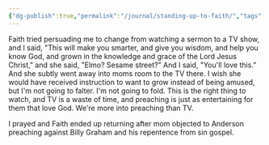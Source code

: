 ```yaml
---
{"dg-publish":true,"permalink":"/journal/standing-up-to-faith/","tags":["discipleship","television"],"created":"Jul 30, 2018, 12:27 PM","updated":""}
---
```



Faith tried persuading me to change from watching a sermon to a TV show, and I said, "This will make you smarter, and give you wisdom, and help you know God, and grown in the knowledge and grace of the Lord Jesus Christ," and she said, "Elmo? Sesame street?" And I said, "You'll love this." And she subtly went away into moms room to the TV there. I wish she would have received instruction to want to grow instead of being amused, but I'm not going to falter. I'm not going to fold. This is the right thing to watch, and TV is a waste of time, and preaching is just as entertaining for them that love God. We're more into preaching than TV.

I prayed and Faith ended up returning after mom objected to Anderson preaching against Billy Graham and his repentence from sin gospel.
